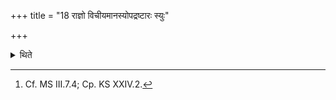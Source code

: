 +++
title = "18 राज्ञो विचीयमानस्योपद्रष्टारः स्युः"

+++

<details><summary>थिते</summary>

18. They should not look on while the king (Soma) is being selected.[^1]  


[^1]: Cf. MS III.7.4; Cp. KS XXIV.2.
</details>
